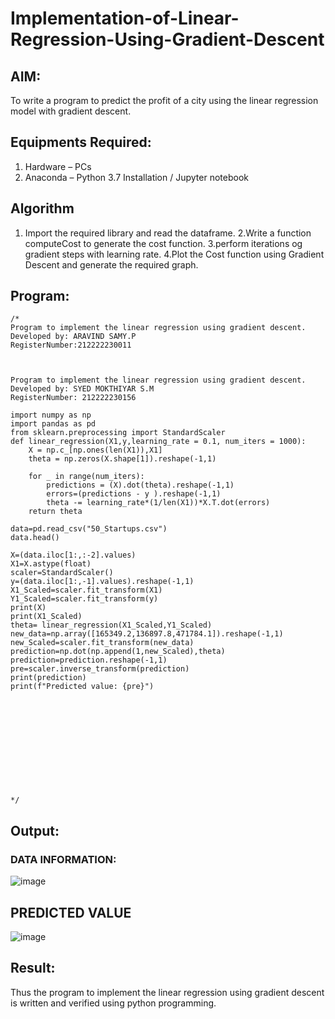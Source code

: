 # Implementation-of-Linear-Regression-Using-Gradient-Descent

## AIM:
To write a program to predict the profit of a city using the linear regression model with gradient descent.

## Equipments Required:
1. Hardware – PCs
2. Anaconda – Python 3.7 Installation / Jupyter notebook

## Algorithm
1. Import the required library and read the dataframe.
2.Write a function computeCost to generate the cost function.
3.perform iterations og gradient steps with learning rate.
4.Plot the Cost function using Gradient Descent and generate the required graph.


## Program:
```
/*
Program to implement the linear regression using gradient descent.
Developed by: ARAVIND SAMY.P
RegisterNumber:212222230011



Program to implement the linear regression using gradient descent.
Developed by: SYED MOKTHIYAR S.M 
RegisterNumber: 212222230156

import numpy as np
import pandas as pd
from sklearn.preprocessing import StandardScaler
def linear_regression(X1,y,learning_rate = 0.1, num_iters = 1000):
    X = np.c_[np.ones(len(X1)),X1]
    theta = np.zeros(X.shape[1]).reshape(-1,1)
    
    for _ in range(num_iters):
        predictions = (X).dot(theta).reshape(-1,1)
        errors=(predictions - y ).reshape(-1,1)
        theta -= learning_rate*(1/len(X1))*X.T.dot(errors)
    return theta

data=pd.read_csv("50_Startups.csv")
data.head()

X=(data.iloc[1:,:-2].values)
X1=X.astype(float)
scaler=StandardScaler()
y=(data.iloc[1:,-1].values).reshape(-1,1)
X1_Scaled=scaler.fit_transform(X1)
Y1_Scaled=scaler.fit_transform(y)
print(X)
print(X1_Scaled)
theta= linear_regression(X1_Scaled,Y1_Scaled)
new_data=np.array([165349.2,136897.8,471784.1]).reshape(-1,1)
new_Scaled=scaler.fit_transform(new_data)
prediction=np.dot(np.append(1,new_Scaled),theta)
prediction=prediction.reshape(-1,1)
pre=scaler.inverse_transform(prediction)
print(prediction)
print(f"Predicted value: {pre}")












*/
```

## Output:
### DATA INFORMATION:

![image](https://github.com/Aravindsamy04/Implementation-of-Linear-Regression-Using-Gradient-Descent/assets/113497037/527bfae0-2ee1-4bf1-9713-675663a06a06)


## PREDICTED VALUE

![image](https://github.com/Aravindsamy04/Implementation-of-Linear-Regression-Using-Gradient-Descent/assets/113497037/6b484f87-aef5-48ce-bb5e-50fb55230e43)











## Result:
Thus the program to implement the linear regression using gradient descent is written and verified using python programming.
